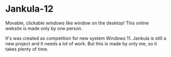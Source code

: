 # Jankula-12
Movable, clickable windows like window on the desktop!
This online website is made only by one person. 

It's was created as competition for new system Windows 11. 
Jankula is still a new project and It needs a lot of work. 
But this is made by only me, so it takes plenty of time.
